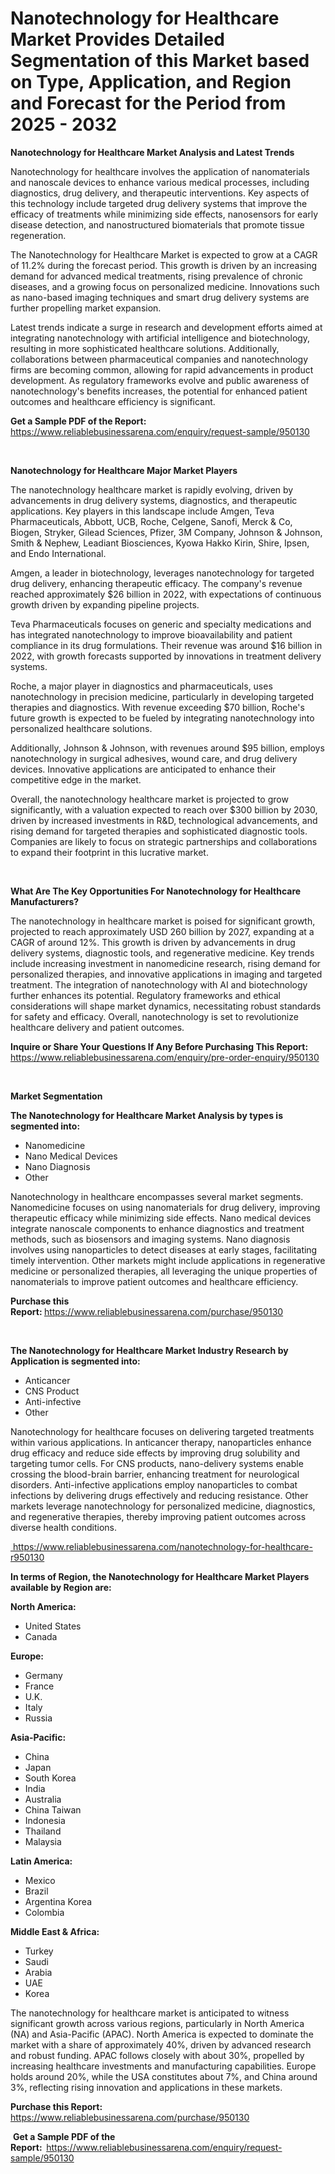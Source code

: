 <p><h1>Nanotechnology for Healthcare Market Provides Detailed Segmentation of this Market based on Type, Application, and Region and Forecast for the Period from 2025 - 2032</h1></p><p><strong>Nanotechnology for Healthcare Market Analysis and Latest Trends</strong></p>
<p><p>Nanotechnology for healthcare involves the application of nanomaterials and nanoscale devices to enhance various medical processes, including diagnostics, drug delivery, and therapeutic interventions. Key aspects of this technology include targeted drug delivery systems that improve the efficacy of treatments while minimizing side effects, nanosensors for early disease detection, and nanostructured biomaterials that promote tissue regeneration.</p><p>The Nanotechnology for Healthcare Market is expected to grow at a CAGR of 11.2% during the forecast period. This growth is driven by an increasing demand for advanced medical treatments, rising prevalence of chronic diseases, and a growing focus on personalized medicine. Innovations such as nano-based imaging techniques and smart drug delivery systems are further propelling market expansion.</p><p>Latest trends indicate a surge in research and development efforts aimed at integrating nanotechnology with artificial intelligence and biotechnology, resulting in more sophisticated healthcare solutions. Additionally, collaborations between pharmaceutical companies and nanotechnology firms are becoming common, allowing for rapid advancements in product development. As regulatory frameworks evolve and public awareness of nanotechnology's benefits increases, the potential for enhanced patient outcomes and healthcare efficiency is significant.</p></p>
<p><strong>Get a Sample PDF of the Report:&nbsp;</strong> <a href="https://www.reliablebusinessarena.com/enquiry/request-sample/950130?utm_campaign=3323&utm_medium=2&utm_source=Github&utm_content=ia&utm_term=16042025&utm_id=nanotechnology-for-healthcare">https://www.reliablebusinessarena.com/enquiry/request-sample/950130</a></p>
<p>&nbsp;</p>
<p><strong>Nanotechnology for Healthcare Major Market Players</strong></p>
<p><p>The nanotechnology healthcare market is rapidly evolving, driven by advancements in drug delivery systems, diagnostics, and therapeutic applications. Key players in this landscape include Amgen, Teva Pharmaceuticals, Abbott, UCB, Roche, Celgene, Sanofi, Merck & Co, Biogen, Stryker, Gilead Sciences, Pfizer, 3M Company, Johnson & Johnson, Smith & Nephew, Leadiant Biosciences, Kyowa Hakko Kirin, Shire, Ipsen, and Endo International.</p><p>Amgen, a leader in biotechnology, leverages nanotechnology for targeted drug delivery, enhancing therapeutic efficacy. The company's revenue reached approximately $26 billion in 2022, with expectations of continuous growth driven by expanding pipeline projects.</p><p>Teva Pharmaceuticals focuses on generic and specialty medications and has integrated nanotechnology to improve bioavailability and patient compliance in its drug formulations. Their revenue was around $16 billion in 2022, with growth forecasts supported by innovations in treatment delivery systems.</p><p>Roche, a major player in diagnostics and pharmaceuticals, uses nanotechnology in precision medicine, particularly in developing targeted therapies and diagnostics. With revenue exceeding $70 billion, Roche's future growth is expected to be fueled by integrating nanotechnology into personalized healthcare solutions.</p><p>Additionally, Johnson & Johnson, with revenues around $95 billion, employs nanotechnology in surgical adhesives, wound care, and drug delivery devices. Innovative applications are anticipated to enhance their competitive edge in the market.</p><p>Overall, the nanotechnology healthcare market is projected to grow significantly, with a valuation expected to reach over $300 billion by 2030, driven by increased investments in R&D, technological advancements, and rising demand for targeted therapies and sophisticated diagnostic tools. Companies are likely to focus on strategic partnerships and collaborations to expand their footprint in this lucrative market.</p></p>
<p>&nbsp;</p>
<p><strong>What Are The Key Opportunities For Nanotechnology for Healthcare Manufacturers?</strong></p>
<p><p>The nanotechnology in healthcare market is poised for significant growth, projected to reach approximately USD 260 billion by 2027, expanding at a CAGR of around 12%. This growth is driven by advancements in drug delivery systems, diagnostic tools, and regenerative medicine. Key trends include increasing investment in nanomedicine research, rising demand for personalized therapies, and innovative applications in imaging and targeted treatment. The integration of nanotechnology with AI and biotechnology further enhances its potential. Regulatory frameworks and ethical considerations will shape market dynamics, necessitating robust standards for safety and efficacy. Overall, nanotechnology is set to revolutionize healthcare delivery and patient outcomes.</p></p>
<p><strong>Inquire or Share Your Questions If Any Before Purchasing This Report:</strong> <a href="https://www.reliablebusinessarena.com/enquiry/pre-order-enquiry/950130?utm_campaign=3323&utm_medium=2&utm_source=Github&utm_content=ia&utm_term=16042025&utm_id=nanotechnology-for-healthcare">https://www.reliablebusinessarena.com/enquiry/pre-order-enquiry/950130</a></p>
<p>&nbsp;</p>
<p><strong>Market Segmentation</strong></p>
<p><strong>The Nanotechnology for Healthcare Market Analysis by types is segmented into:</strong></p>
<p><ul><li>Nanomedicine</li><li>Nano Medical Devices</li><li>Nano Diagnosis</li><li>Other</li></ul></p>
<p><p>Nanotechnology in healthcare encompasses several market segments. Nanomedicine focuses on using nanomaterials for drug delivery, improving therapeutic efficacy while minimizing side effects. Nano medical devices integrate nanoscale components to enhance diagnostics and treatment methods, such as biosensors and imaging systems. Nano diagnosis involves using nanoparticles to detect diseases at early stages, facilitating timely intervention. Other markets might include applications in regenerative medicine or personalized therapies, all leveraging the unique properties of nanomaterials to improve patient outcomes and healthcare efficiency.</p></p>
<p><strong>Purchase this Report:&nbsp;</strong><a href="https://www.reliablebusinessarena.com/purchase/950130?utm_campaign=3323&utm_medium=2&utm_source=Github&utm_content=ia&utm_term=16042025&utm_id=nanotechnology-for-healthcare">https://www.reliablebusinessarena.com/purchase/950130</a></p>
<p>&nbsp;</p>
<p><strong>The Nanotechnology for Healthcare Market Industry Research by Application is segmented into:</strong></p>
<p><ul><li>Anticancer</li><li>CNS Product</li><li>Anti-infective</li><li>Other</li></ul></p>
<p><p>Nanotechnology for healthcare focuses on delivering targeted treatments within various applications. In anticancer therapy, nanoparticles enhance drug efficacy and reduce side effects by improving drug solubility and targeting tumor cells. For CNS products, nano-delivery systems enable crossing the blood-brain barrier, enhancing treatment for neurological disorders. Anti-infective applications employ nanoparticles to combat infections by delivering drugs effectively and reducing resistance. Other markets leverage nanotechnology for personalized medicine, diagnostics, and regenerative therapies, thereby improving patient outcomes across diverse health conditions.</p></p>
<p><a href="https://www.reliablebusinessarena.com/nanotechnology-for-healthcare-r950130?utm_campaign=3323&utm_medium=2&utm_source=Github&utm_content=ia&utm_term=16042025&utm_id=nanotechnology-for-healthcare">&nbsp;https://www.reliablebusinessarena.com/nanotechnology-for-healthcare-r950130</a></p>
<p><strong>In terms of Region, the Nanotechnology for Healthcare Market Players available by Region are:</strong></p>
<p>
    <p> <strong> North America: </strong>
        <ul>
            <li>United States</li>
            <li>Canada</li>
        </ul>
        </p> 
    <p> <strong> Europe: </strong>
        <ul>
            <li>Germany</li>
            <li>France</li>
            <li>U.K.</li>
            <li>Italy</li>
            <li>Russia</li>
        </ul>
        </p> 
    <p> <strong> Asia-Pacific: </strong>
        <ul>
            <li>China</li>
            <li>Japan</li>
            <li>South Korea</li>
            <li>India</li>
            <li>Australia</li>
            <li>China Taiwan</li>
            <li>Indonesia</li>
            <li>Thailand</li>
            <li>Malaysia</li>
        </ul>
        </p> 
    <p> <strong> Latin America: </strong>
        <ul>
            <li>Mexico</li>
            <li>Brazil</li>
            <li>Argentina Korea</li>
            <li>Colombia</li>
        </ul>
        </p> 
    <p> <strong> Middle East & Africa: </strong>
        <ul>
            <li>Turkey</li>
            <li>Saudi</li>
            <li>Arabia</li>
            <li>UAE</li>
            <li>Korea</li>
        </ul>
    </p>
    </p>
<p><p>The nanotechnology for healthcare market is anticipated to witness significant growth across various regions, particularly in North America (NA) and Asia-Pacific (APAC). North America is expected to dominate the market with a share of approximately 40%, driven by advanced research and robust funding. APAC follows closely with about 30%, propelled by increasing healthcare investments and manufacturing capabilities. Europe holds around 20%, while the USA constitutes about 7%, and China around 3%, reflecting rising innovation and applications in these markets.</p></p>
<p><strong>Purchase this Report: </strong><a href="https://www.reliablebusinessarena.com/purchase/950130?utm_campaign=3323&utm_medium=2&utm_source=Github&utm_content=ia&utm_term=16042025&utm_id=nanotechnology-for-healthcare">https://www.reliablebusinessarena.com/purchase/950130</a></p>
<p>&nbsp;<strong>Get a Sample PDF of the Report:&nbsp;&nbsp;</strong><a href="https://www.reliablebusinessarena.com/enquiry/request-sample/950130?utm_campaign=3323&utm_medium=2&utm_source=Github&utm_content=ia&utm_term=16042025&utm_id=nanotechnology-for-healthcare">https://www.reliablebusinessarena.com/enquiry/request-sample/950130</a></p>
<p><strong></strong></p>
<p><p></p><p></p><p></p></p>